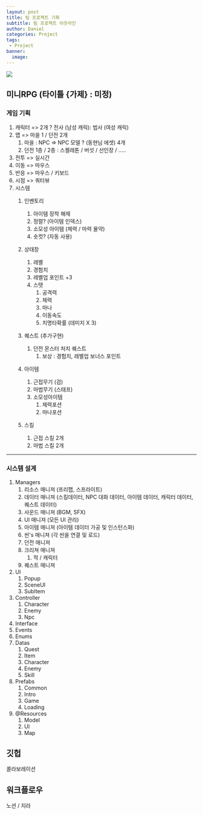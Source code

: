 ```yaml
---
layout: post
title: 팀 프로젝트 기획
subtitle: 팀 프로젝트 아웃라인
author: Daniel
categories: Project
tags: 
 - Project
banner:
  image:
---
```

![](https://teamsparta.notion.site/image/https%3A%2F%2Fs3-us-west-2.amazonaws.com%2Fsecure.notion-static.com%2F573d499f-80ac-4e49-a243-d5079503ca40%2F3.png?table=block&id=d5e15def-1ac2-420f-9c62-49b36a9a637e&spaceId=83c75a39-3aba-4ba4-a792-7aefe4b07895&width=2000&userId=&cache=v2)

미니RPG (타이틀 {가제} : 미정)
--
### 게임 기획

1. 캐릭터 => 2개 ? 전사 (남성 캐릭): 법사 (여성 캐릭)
2. 맵 => 마을 1 / 던전 2개
	1. 마을 : NPC => NPC 모델 ? (동현님 에셋) 4개 
	2. 던전 1층 / 2층 : 스켈레톤 / 버섯 / 선인장 / .....
3. 전투 => 실시간 
4. 이동 => 마우스 
5. 반응 => 마우스 / 키보드
6. 시점 => 쿼터뷰 
7. 시스템 
	1. 인벤토리 
		1. 아이템 장착 해제
		2. 정렬? (아이템 인덱스)
		3. 소모성 아이템 (체력 / 마력 물약)
		4. 숏컷? (자동 사용)
		
	2. 상태창
		1. 레벨 
		2. 경험치
		3. 레벨업 포인트 +3
		4. 스탯 
			1. 공격력
			2. 체력
			3. 마나
			4. 이동속도
			5. 치명타확률 (데미지 X 3)
	
	3. 퀘스트 (추가구현)
		1. 던전 몬스터 처치 퀘스트
			1. 보상 : 경험치, 레벨업 보너스 포인트
	
	4.  아이템
		1. 근접무기 (검)
		2. 마법무기 (스태프)
		3. 소모성아이템
			1. 체력포션
			2. 마나포션
	5. 스킬
		1. 근접 스킬 2개
		2. 마법 스킬 2개
		

---

### 시스템 설계

1. Managers
	1. 리소스 매니져 (프리팹, 스프라이트)
	2. 데이터 매니져 (스킬데이터, NPC 대화 데이터, 아이템 데이터, 캐릭터 데이터, 퀘스트 데이터)
	3. 사운드 매니져 (BGM, SFX)
	4. UI 매니져 (모든 UI 관리)
	5. 아이템 매니져 (아이템 데이터 가공 및 인스턴스화)
	6. 씬's 매니져 (각 씬을 연결 및 로드)
	7. 던전 매니져
	8. 크리쳐 매니져 
		1. 적 / 캐릭터
	9. 퀘스트 매니져
 2. UI
	 1. Popup
	 2. SceneUI
	 3. SubItem
 3. Controller
	 1. Character
	 2. Enemy
	 3. Npc
 4. Interface
 5. Events
 6. Enums
 7. Datas
	 1. Quest
	 2. Item
	 3. Character
	 4. Enemy
	 5. Skill
 8. Prefabs
	 1. Common
	 2. Intro
	 3. Game
	 4. Loading
 9. @Resources
	 1. Model
	 2. UI
	 3. Map

깃헙
--
콜라보레이션


워크플로우
--
노션 / 지라



